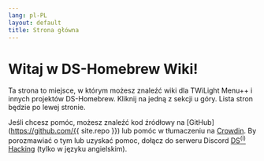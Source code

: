 ```yaml
---
lang: pl-PL
layout: default
title: Strona główna
---
```


# Witaj w DS-Homebrew Wiki!

Ta strona to miejsce, w którym możesz znaleźć wiki dla TWiLight Menu++ i innych projektów DS-Homebrew. Kliknij na jedną z sekcji u góry. Lista stron będzie po lewej stronie.

Jeśli chcesz pomóc, możesz znaleźć kod źródłowy na [GitHub](https://github.com/{{ site.repo }}) lub pomóc w tłumaczeniu na [Crowdin](https://crowdin.com/project/ds-homebrew-wiki). By porozmawiać o tym lub uzyskać pomoc, dołącz do serweru Discord [DS<sup>(i)</sup> Hacking](https://ds-homebrew.com/discord) (tylko w języku angielskim).
